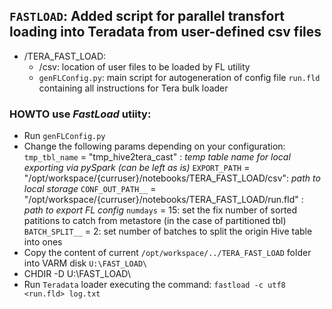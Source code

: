 ## `FASTLOAD`: Added script for parallel transfort loading into Teradata from user-defined csv files
- /TERA_FAST_LOAD:
  - /csv: location of user files to be loaded by FL utility
  - `genFLConfig.py`: main script for autogeneration of config file `run.fld` containing all instructions for Tera bulk loader

### HOWTO use *FastLoad* utiity:
- Run `genFLConfig.py`
- Change the following params depending on your configuration:
  `tmp_tbl_name` = "tmp_hive2tera_cast" : *temp table name for local exporting via pySpark (can be left as is)*
  `EXPORT_PATH` = "/opt/workspace/{curruser}/notebooks/TERA_FAST_LOAD/csv": *path to local storage*
  `CONF_OUT_PATH__` = "/opt/workspace/{curruser}/notebooks/TERA_FAST_LOAD/run.fld" : *path to export FL config*
  `numdays` = 15: set the fix number of sorted patitions to catch from metastore (in the case of partitioned tbl)
  `BATCH_SPLIT__` = 2: set number of batches to split the origin Hive table into ones
- Copy the content of current `/opt/workspace/../TERA_FAST_LOAD` folder into VARM disk `U:\FAST_LOAD\`
- CHDIR -D U:\FAST_LOAD\
- Run `Teradata` loader executing the command: `fastload -c utf8 <run.fld> log.txt`
